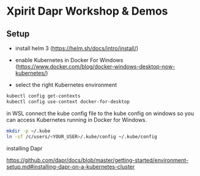 # Xpirit Dapr Workshop & Demos

## Setup

- install helm 3 (https://helm.sh/docs/intro/install/)
- enable Kubernetes in Docker For Windows (https://www.docker.com/blog/docker-windows-desktop-now-kubernetes/)

- select the right Kubernetes environment

```bash 
kubectl config get-contexts
kubectl config use-context docker-for-desktop
```

in WSL connect the kube config file to the kube config on windows so you can access Kubernetes running in Docker for Windows.
```bash
mkdir -p ~/.kube
ln -sf /c/users/<YOUR_USER>/.kube/config ~/.kube/config
```

installing Dapr

https://github.com/dapr/docs/blob/master/getting-started/environment-setup.md#installing-dapr-on-a-kubernetes-cluster

